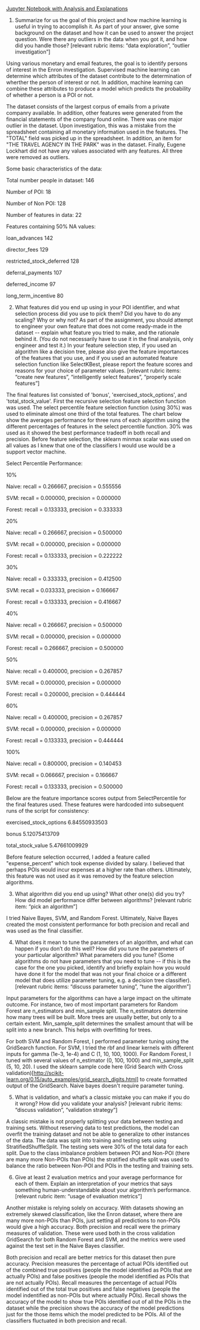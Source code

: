 [Jupyter Notebook with Analysis and Explanations](https://github.com/yaskyj/machine-learning/blob/master/final_project/Enron%20Dataset%20Exploration.ipynb)
1. Summarize for us the goal of this project and how machine learning is useful in trying to accomplish it. As part of your answer, give some background on the dataset and how it can be used to answer the project question. Were there any outliers in the data when you got it, and how did you handle those?  [relevant rubric items: “data exploration”, “outlier investigation”]

Using various monetary and email features, the goal is to identify persons of interest in the Enron investigation. Supervised machine learning can determine which attributes of the dataset contribute to the determination of wherther the person of interest or not. In addition, machine learning can combine these attributes to produce a model which predicts the probability of whether a person is a POI or not.

The dataset consists of the largest corpus of emails from a private companry available. In addition, other features were generated from the financial statements of the company found online. There was one major outlier in the dataset. Upon investigation, this was a mistake from the spreadsheet containing all monetary information used in the features. The "TOTAL" field was picked up in the spreadsheet. In addition, an item for "THE TRAVEL AGENCY IN THE PARK" was in the dataset. Finally, Eugene Lockhart did not have any values associated with any features. All three were removed as outliers. 

Some basic characteristics of the data:

Total number people in dataset: 146

Number of POI: 18

Number of Non POI: 128

Number of features in data: 22

Features containing 50% NA values:

loan_advances 142

director_fees 129

restricted_stock_deferred 128

deferral_payments 107

deferred_income 97

long_term_incentive 80


2. What features did you end up using in your POI identifier, and what selection process did you use to pick them? Did you have to do any scaling? Why or why not? As part of the assignment, you should attempt to engineer your own feature that does not come ready-made in the dataset -- explain what feature you tried to make, and the rationale behind it. (You do not necessarily have to use it in the final analysis, only engineer and test it.) In your feature selection step, if you used an algorithm like a decision tree, please also give the feature importances of the features that you use, and if you used an automated feature selection function like SelectKBest, please report the feature scores and reasons for your choice of parameter values.  [relevant rubric items: “create new features”, “intelligently select features”, “properly scale features”]

The final features list consisted of 'bonus', 'exercised_stock_options', and 'total_stock_value'. First the recursive selection feature selection function was used. The select percentile feature selection function (using 30%) was used to eliminate almost one third of the total features. The chart below show the averages performance for three runs of each algorithm using the different percentages of features in the select percentile function. 30% was used as it showed the best performance tradeoff in both recall and precision. Before feature selection, the sklearn minmax scalar was used on all values as I knew that one of the classifiers I would use would be a support vector machine.

Select Percentile Performance:

10%

Naive: recall = 0.266667, precision = 0.555556

SVM: recall = 0.000000, precision = 0.000000

Forest: recall = 0.133333, precision = 0.333333

20%

Naive: recall = 0.266667, precision = 0.500000

SVM: recall = 0.000000, precision = 0.000000

Forest: recall = 0.133333, precision = 0.222222

30%

Naive: recall = 0.333333, precision = 0.412500

SVM: recall = 0.033333, precision = 0.166667

Forest: recall = 0.133333, precision = 0.416667

40%

Naive: recall = 0.266667, precision = 0.500000

SVM: recall = 0.000000, precision = 0.000000

Forest: recall = 0.266667, precision = 0.500000

50%

Naive: recall = 0.400000, precision = 0.267857

SVM: recall = 0.000000, precision = 0.000000

Forest: recall = 0.200000, precision = 0.444444

60%

Naive: recall = 0.400000, precision = 0.267857

SVM: recall = 0.000000, precision = 0.000000

Forest: recall = 0.133333, precision = 0.444444

100%

Naive: recall = 0.800000, precision = 0.140453

SVM: recall = 0.066667, precision = 0.166667

Forest: recall = 0.133333, precision = 0.500000

Below are the feature importance scores output from SelectPercentile for the final features used. These features were hardcoded into subsequent runs of the script for consistency:

exercised_stock_options 6.84550933503

bonus 5.12075413709

total_stock_value 5.47661009929

Before feature selection occurred, I added a feature called "expense_percent" which took expense divided by salary. I believed that perhaps POIs would incur expenses at a higher rate than others. Ultimately, this feature was not used as it was removed by the feature selection algorithms.

3. What algorithm did you end up using? What other one(s) did you try? How did model performance differ between algorithms?  [relevant rubric item: “pick an algorithm”]

I tried Naive Bayes, SVM, and Random Forest. Ultimately, Naive Bayes created the most consistent performance for both precision and recall and was used as the final classifier.

4. What does it mean to tune the parameters of an algorithm, and what can happen if you don’t do this well?  How did you tune the parameters of your particular algorithm? What parameters did you tune? (Some algorithms do not have parameters that you need to tune -- if this is the case for the one you picked, identify and briefly explain how you would have done it for the model that was not your final choice or a different model that does utilize parameter tuning, e.g. a decision tree classifier).  [relevant rubric items: “discuss parameter tuning”, “tune the algorithm”]

Input parameters for the algorithms can have a large impact on the ultimate outcome. For instance, two of most important parameters for Random Forest are n_estimators and min_sample split. The n_estimators determine how many trees will be built. More trees are usually better, but only to a certain extent. Min_sample_split determines the smallest amount that will be split into a new branch. This helps with overfitting for trees.

For both SVM and Random Forest, I performed parameter tuning using the GridSearch function. For SVM, I tried the rbf and linear kernels with different inputs for gamma (1e-3, 1e-4) and C (1, 10, 100, 1000). For Random Forest, I tuned with several values of n_estimator (0, 100, 1000) and min_sample_split (5, 10, 20). I used the sklearn sample code here (Grid Search with Cross validation)[http://scikit-learn.org/0.15/auto_examples/grid_search_digits.html] to create formatted output of the GridSearch. Naive bayes doesn't require parameter tuning.

5. What is validation, and what’s a classic mistake you can make if you do it wrong? How did you validate your analysis?  [relevant rubric items: “discuss validation”, “validation strategy”]

A classic mistake is not properly splitting your data between testing and training sets. Without reserving data to test predictions, the model can overfit the training dataset and not be able to generalize to other instances of the data. The data was split into training and testing sets using StratifiedShuffleSplit. The testing sets were 30% of the total data for each split. Due to the class imbalance problem between POI and Non-POI (there are many more Non-POIs than POIs) the stratified shuffle split was used to balance the ratio between Non-POI and POIs in the testing and training sets.

6. Give at least 2 evaluation metrics and your average performance for each of them.  Explain an interpretation of your metrics that says something human-understandable about your algorithm’s performance. [relevant rubric item: “usage of evaluation metrics”]

Another mistake is relying solely on accuracy. With datasets showing an extremely skewed classification, like the Enron dataset, where there are many more non-POIs than POIs, just setting all predictions to non-POIs would give a high accuracy. Both precision and recall were the primary measures of validation. These were used both in the cross validation GridSearch for both Random Forest and SVM, and the metrics were used against the test set in the Naive Bayes classifier.

Both precision and recall are better metrics for this dataset then pure accuracy. Precision measures the percentage of actual POIs identified out of the combined true positives (people the model identified as POIs that are actually POIs) and false positives (people the model identified as POIs that are not actually POIs). Recall measures the percentage of actual POIs identified out of the total true positives and false negatives (people the model indentified as non-POIs but where actually POIs). Recall shows the accuracy of the model to show true POIs identified out of all the POIs in the dataset while the precision shows the accuracy of the model predictions just for the those items which the model predicted to be POIs. All of the classifiers fluctuated in both precision and recall.